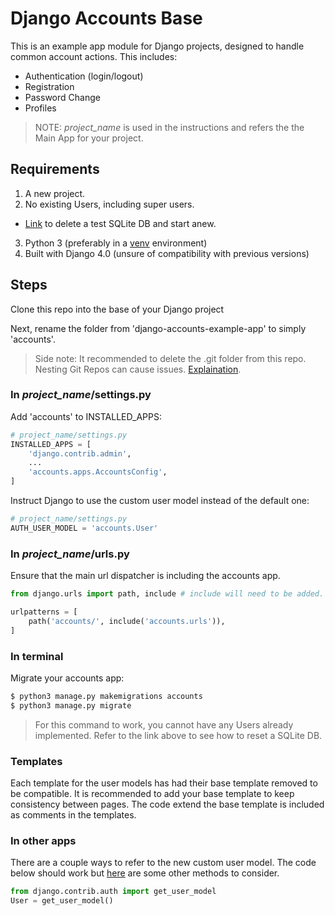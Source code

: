 # Django Accounts Base

This is an example app module for Django projects, designed to handle common account actions. This includes:
- Authentication (login/logout)
- Registration  
- Password Change
- Profiles

> NOTE: _project_name_ is used in the instructions and refers the the Main App for your project.

## Requirements
1. A new project.
2. No existing Users, including super users.
  - [Link](https://stackoverflow.com/questions/42150499/how-do-i-delete-db-sqlite3-in-django-1-9-to-start-from-scratch) to delete a test SQLite DB and start anew.
3. Python 3 (preferably in a [venv](https://stackoverflow.com/questions/43069780/how-to-create-virtual-env-with-python3) environment)
4. Built with Django 4.0 (unsure of compatibility with previous versions)

## Steps
Clone this repo into the base of your Django project

Next, rename the folder from 'django-accounts-example-app' to simply 'accounts'.

> Side note: It recommended to delete the .git folder from this repo. Nesting Git Repos can cause issues. [Explaination](https://github.com/swcarpentry/git-novice/issues/272).

### In _project_name_/settings.py
Add 'accounts' to INSTALLED_APPS:

```py
# project_name/settings.py
INSTALLED_APPS = [
    'django.contrib.admin',
    ...
    'accounts.apps.AccountsConfig',
]
```

Instruct Django to use the custom user model instead of the default one:
```py
# project_name/settings.py
AUTH_USER_MODEL = 'accounts.User'
```
### In _project_name_/urls.py
Ensure that the main url dispatcher is including the accounts app.
```py
from django.urls import path, include # include will need to be added.

urlpatterns = [
    path('accounts/', include('accounts.urls')),
]
```
### In terminal
Migrate your accounts app:
```sh
$ python3 manage.py makemigrations accounts
$ python3 manage.py migrate
```
> For this command to work, you cannot have any Users already implemented. Refer to the link above to see how to reset a SQLite DB.

### Templates
Each template for the user models has had their base template removed to be compatible. It is recommended to add your base template to keep consistency between pages. The code extend the base template is included as comments in the templates.

### In other apps
There are a couple ways to refer to the new custom user model. The code below should work but [here](https://learndjango.com/tutorials/django-best-practices-referencing-user-model) are some other methods to consider.
```py
from django.contrib.auth import get_user_model
User = get_user_model()
```
